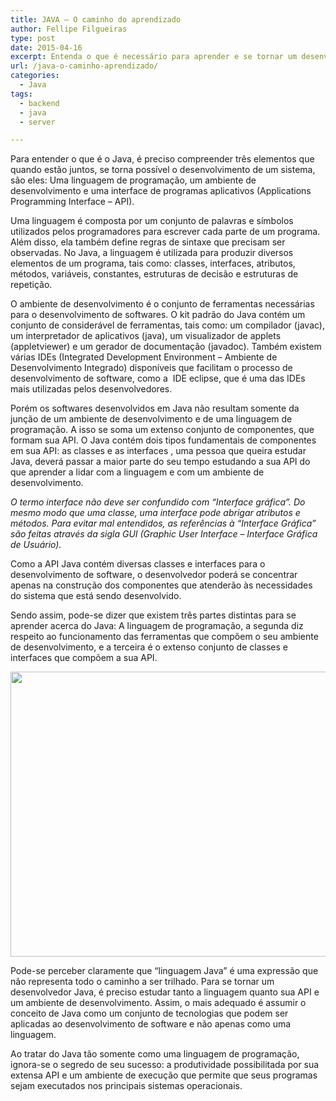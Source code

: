 ```yaml
---
title: JAVA – O caminho do aprendizado
author: Fellipe Filgueiras
type: post
date: 2015-04-16
excerpt: Entenda o que é necessário para aprender e se tornar um desenvolvedor Java.
url: /java-o-caminho-aprendizado/
categories:
  - Java
tags:
  - backend
  - java
  - server

---
```

Para entender o que é o Java, é preciso compreender três elementos que quando estão juntos, se torna possível o desenvolvimento de um sistema, são eles: Uma linguagem de programação, um ambiente de desenvolvimento e uma interface de programas aplicativos (Applications Programming Interface – API).

Uma linguagem é composta por um conjunto de palavras e símbolos utilizados pelos programadores para escrever cada parte de um programa. Além disso, ela também define regras de sintaxe que precisam ser observadas. No Java, a linguagem é utilizada para produzir diversos elementos de um programa, tais como: classes, interfaces, atributos, métodos, variáveis, constantes, estruturas de decisão e estruturas de repetição.

O ambiente de desenvolvimento é o conjunto de ferramentas necessárias para o desenvolvimento de softwares. O kit padrão do Java contém um conjunto de considerável de ferramentas, tais como: um compilador (javac), um interpretador de aplicativos (java), um visualizador de applets (appletviewer) e um gerador de documentação (javadoc). Também existem várias IDEs (Integrated Development Environment – Ambiente de Desenvolvimento Integrado) disponíveis que facilitam o processo de desenvolvimento de software, como a  IDE eclipse, que é uma das IDEs mais utilizadas pelos desenvolvedores.

Porém os softwares desenvolvidos em Java não resultam somente da junção de um ambiente de desenvolvimento e de uma linguagem de programação. A isso se soma um extenso conjunto de componentes, que formam sua API. O Java contém dois tipos fundamentais de componentes em sua API: as classes e as interfaces , uma pessoa que queira estudar Java, deverá passar a maior parte do seu tempo estudando a sua API do que aprender a lidar com a linguagem e com um ambiente de desenvolvimento.

_O termo interface não deve ser confundido com “Interface gráfica”. Do mesmo modo que uma classe, uma interface pode abrigar atributos e métodos. Para evitar mal entendidos, as referências à “Interface Gráfica” são feitas através da sigla GUI (Graphic User Interface – Interface Gráfica de Usuário)._

Como a API Java contém diversas classes e interfaces para o desenvolvimento de software, o desenvolvedor poderá se concentrar apenas na construção dos componentes que atenderão às necessidades do sistema que está sendo desenvolvido.

Sendo assim, pode-se dizer que existem três partes distintas para se aprender acerca do Java: A linguagem de programação, a segunda diz respeito ao funcionamento das ferramentas que compõem o seu ambiente de desenvolvimento, e a terceira é o extenso conjunto de classes e interfaces que compõem a sua API.

[<img class="aligncenter wp-image-48148 size-full" src="http://tableless.com.br/uploads/2015/04/imagem1.jpg" alt="" width="623" height="456" />][1]

Pode-se perceber claramente que “linguagem Java” é uma expressão que não representa todo o caminho a ser trilhado. Para se tornar um desenvolvedor Java, é preciso estudar tanto a linguagem quanto sua API e um ambiente de desenvolvimento. Assim, o mais adequado é assumir o conceito de Java como um conjunto de tecnologias que podem ser aplicadas ao desenvolvimento de software e não apenas como uma linguagem.

Ao tratar do Java tão somente como uma linguagem de programação, ignora-se o segredo de seu sucesso: a produtividade possibilitada por sua extensa API e um ambiente de execução que permite que seus programas sejam executados nos principais sistemas operacionais.

 [1]: http://tableless.com.br/uploads/2015/04/imagem1.jpg